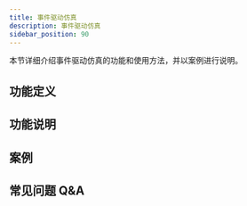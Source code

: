 ```yaml
---
title: 事件驱动仿真
description: 事件驱动仿真
sidebar_position: 90
---
```


本节详细介绍事件驱动仿真的功能和使用方法，并以案例进行说明。

## 功能定义


## 功能说明


## 案例


## 常见问题 Q&A